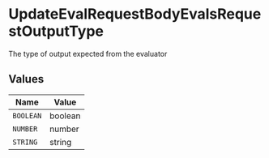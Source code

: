 # UpdateEvalRequestBodyEvalsRequestOutputType

The type of output expected from the evaluator


## Values

| Name      | Value     |
| --------- | --------- |
| `BOOLEAN` | boolean   |
| `NUMBER`  | number    |
| `STRING`  | string    |